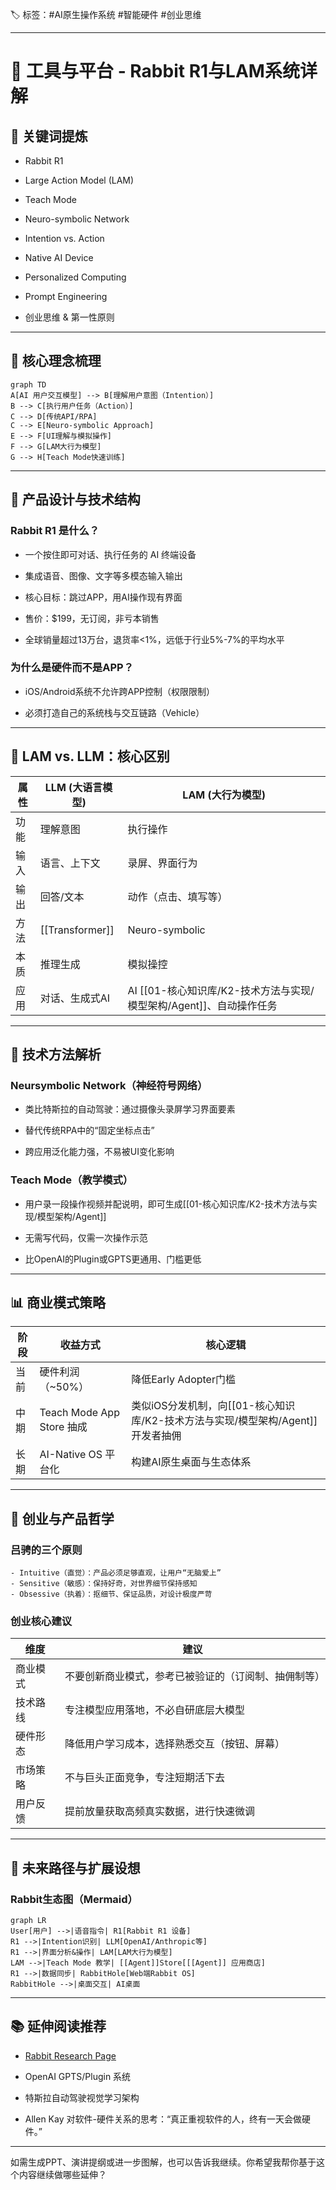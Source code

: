 🏷 标签：#AI原生操作系统 #智能硬件 #创业思维

---

# **📝 工具与平台 - Rabbit R1与LAM系统详解**

## **📌 关键词提炼**

- Rabbit R1
    
- Large Action Model (LAM)
    
- Teach Mode
    
- Neuro-symbolic Network
    
- Intention vs. Action
    
- Native AI Device
    
- Personalized Computing
    
- Prompt Engineering
    
- 创业思维 & 第一性原则

---

## **🧠 核心理念梳理**

```mermaid
graph TD
A[AI 用户交互模型] --> B[理解用户意图（Intention）]
B --> C[执行用户任务（Action）]
C --> D[传统API/RPA]
C --> E[Neuro-symbolic Approach]
E --> F[UI理解与模拟操作]
F --> G[LAM大行为模型]
G --> H[Teach Mode快速训练]
```

---

## **🔧 产品设计与技术结构**

### **Rabbit R1 是什么？**

- 一个按住即可对话、执行任务的 AI 终端设备
    
- 集成语音、图像、文字等多模态输入输出
    
- 核心目标：跳过APP，用AI操作现有界面
    
- 售价：$199，无订阅，非亏本销售
    
- 全球销量超过13万台，退货率<1%，远低于行业5%-7%的平均水平

### **为什么是硬件而不是APP？**

- iOS/Android系统不允许跨APP控制（权限限制）
    
- 必须打造自己的系统栈与交互链路（Vehicle）

---

## **🧬 LAM vs. LLM：核心区别**

| **属性** | **LLM (大语言模型)** | **LAM (大行为模型)** |
| ------ | --------------- | --------------- |
| 功能     | 理解意图            | 执行操作            |
| 输入     | 语言、上下文          | 录屏、界面行为         |
| 输出     | 回答/文本           | 动作（点击、填写等）      |
| 方法     | [[Transformer]]     | Neuro-symbolic  |
| 本质     | 推理生成            | 模拟操控            |
| 应用     | 对话、生成式AI        | AI [[01-核心知识库/K2-技术方法与实现/模型架构/Agent]]、自动操作任务 |

---

## **🧪 技术方法解析**

### **Neursymbolic Network（神经符号网络）**

- 类比特斯拉的自动驾驶：通过摄像头录屏学习界面要素
    
- 替代传统RPA中的“固定坐标点击”
    
- 跨应用泛化能力强，不易被UI变化影响

### **Teach Mode（教学模式）**

- 用户录一段操作视频并配说明，即可生成[[01-核心知识库/K2-技术方法与实现/模型架构/Agent]]
    
- 无需写代码，仅需一次操作示范
    
- 比OpenAI的Plugin或GPTS更通用、门槛更低
---
## **📊 商业模式策略**

|**阶段**|**收益方式**|**核心逻辑**|
|---|---|---|
|当前|硬件利润（~50%）|降低Early Adopter门槛|
|中期|Teach Mode App Store 抽成|类似iOS分发机制，向[[01-核心知识库/K2-技术方法与实现/模型架构/Agent]]开发者抽佣|
|长期|AI-Native OS 平台化|构建AI原生桌面与生态体系|

---

## **🧠 创业与产品哲学**

### **吕骋的三个原则**

```
- Intuitive（直觉）：产品必须足够直观，让用户“无脑爱上”
- Sensitive（敏感）：保持好奇，对世界细节保持感知
- Obsessive（执着）：抠细节、保证品质，对设计极度严苛
```

### **创业核心建议**

|**维度**|**建议**|
|---|---|
|商业模式|不要创新商业模式，参考已被验证的（订阅制、抽佣制等）|
|技术路线|专注模型应用落地，不必自研底层大模型|
|硬件形态|降低用户学习成本，选择熟悉交互（按钮、屏幕）|
|市场策略|不与巨头正面竞争，专注短期活下去|
|用户反馈|提前放量获取高频真实数据，进行快速微调|

---

## **🧭 未来路径与扩展设想**

### **Rabbit生态图（Mermaid）**

```mermaid
graph LR
User[用户] -->|语音指令| R1[Rabbit R1 设备]
R1 -->|Intention识别| LLM[OpenAI/Anthropic等]
R1 -->|界面分析&操作| LAM[LAM大行为模型]
LAM -->|Teach Mode 教学| [[Agent]]Store[[[Agent]] 应用商店]
R1 -->|数据同步| RabbitHole[Web端Rabbit OS]
RabbitHole -->|桌面交互| AI桌面
```

---

## **📚 延伸阅读推荐**

- [Rabbit Research Page](https://rabbit.tech/research)
    
- OpenAI GPTS/Plugin 系统
    
- 特斯拉自动驾驶视觉学习架构
    
- Allen Kay 对软件-硬件关系的思考：“真正重视软件的人，终有一天会做硬件。”

---

如需生成PPT、演讲提纲或进一步图解，也可以告诉我继续。你希望我帮你基于这个内容继续做哪些延伸？